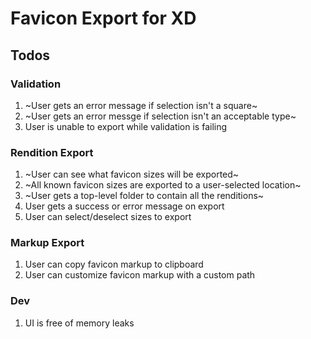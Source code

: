 # Favicon Export for XD

## Todos

### Validation

1. ~User gets an error message if selection isn't a square~
1. ~User gets an error messge if selection isn't an acceptable type~
1. User is unable to export while validation is failing

### Rendition Export

1. ~User can see what favicon sizes will be exported~
1. ~All known favicon sizes are exported to a user-selected location~
1. ~User gets a top-level folder to contain all the renditions~
1. User gets a success or error message on export
1. User can select/deselect sizes to export

### Markup Export

1. User can copy favicon markup to clipboard
1. User can customize favicon markup with a custom path

### Dev

1. UI is free of memory leaks
